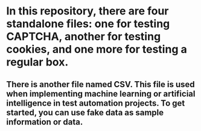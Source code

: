 # In this repository, there are four standalone files: one for testing CAPTCHA, another for testing cookies, and one more for testing a regular box.

## There is another file named CSV. This file is used when implementing machine learning or artificial intelligence in test automation projects. To get started, you can use fake data as sample information or data.
